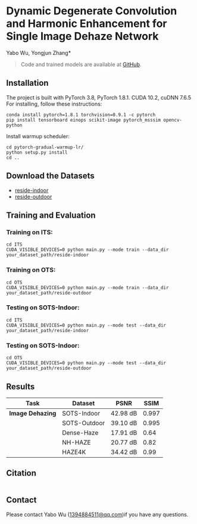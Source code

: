 # Dynamic Degenerate Convolution and Harmonic Enhancement for Single Image Dehaze Network

Yabo Wu, Yongjun Zhang*

> Code and trained models are available at [GitHub](https://github.com/GZU-ZhangYJ-group/DDHE-Net).

## Installation
The project is built with PyTorch 3.8, PyTorch 1.8.1. CUDA 10.2, cuDNN 7.6.5
For installing, follow these instructions:
~~~
conda install pytorch=1.8.1 torchvision=0.9.1 -c pytorch
pip install tensorboard einops scikit-image pytorch_msssim opencv-python
~~~
Install warmup scheduler:
~~~
cd pytorch-gradual-warmup-lr/
python setup.py install
cd ..
~~~
## Download the Datasets
- [reside-indoor](https://drive.google.com/drive/folders/1pbtfTp29j7Ip-mRzDpMpyopCfXd-ZJhC)
- [reside-outdoor](https://drive.google.com/drive/folders/1eL4Qs-WNj7PzsKwDRsgUEzmysdjkRs22)
## Training and Evaluation
### Training on ITS:
~~~
cd ITS
CUDA_VISIBLE_DEVICES=0 python main.py --mode train --data_dir your_dataset_path/reside-indoor
~~~
### Training on OTS:
~~~
cd OTS
CUDA_VISIBLE_DEVICES=0 python main.py --mode train --data_dir your_dataset_path/reside-outdoor
~~~
### Testing on SOTS-Indoor:
~~~
cd ITS
CUDA_VISIBLE_DEVICES=0 python main.py --mode test --data_dir your_dataset_path/reside-indoor
~~~
### Testing on SOTS-Indoor:
~~~
cd OTS
CUDA_VISIBLE_DEVICES=0 python main.py --mode test --data_dir your_dataset_path/reside-outdoor
~~~
## Results
|Task|Dataset|PSNR|SSIM|
|----|------|-----|----|
|**Image Dehazing**|SOTS-Indoor|42.98 dB|0.997|
||SOTS-Outdoor|39.10 dB|0.995|
||Dense-Haze|17.91 dB|0.64|
||NH-HAZE|20.77 dB|0.82|
||HAZE4K|34.42 dB|0.99|


## Citation
~~~

~~~

## Contact
Please contact Yabo Wu (1394884511@qq.com)if you have any questions.

